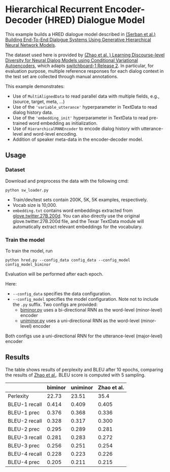 # Hierarchical Recurrent Encoder-Decoder (HRED) Dialogue Model

This example builds a HRED dialogue model described in [(Serban et al.) Building End-To-End Dialogue Systems Using Generative Hierarchical Neural Network Models](https://arxiv.org/abs/1507.04808). 

The dataset used here is provided by [(Zhao et al. ) Learning Discourse-level Diversity for Neural Dialog Models using Conditional Variational Autoencoders](https://arxiv.org/abs/1703.10960), which adapts [switchboard-1 Release 2](https://catalog.ldc.upenn.edu/ldc97s62). In particular, for evaluation purpose, multiple reference responses for each dialog context in the test set are collected through manual annotations. 

This example demonstrates:
* Use of `MultiAlignedData` to read parallel data with multiple fields, e.g., (source, target, meta, ...)
* Use of the `'variable_utterance'` hyperparameter in TextData to read dialog history data.
* Use of the `'embedding_init'` hyperparameter in TextData to read pre-trained word embedding as initialization. 
* Use of `HierarchicalRNNEncoder` to encode dialog history with utterance-level and word-level encoding.
* Addition of speaker meta-data in the encoder-decoder model.

## Usage

### Dataset

Download and preprocess the data with the following cmd:
```
python sw_loader.py
```
* Train/dev/test sets contain 200K, 5K, 5K examples, respectively.
* Vocab size is 10,000.
* `embedding.txt` contains word embeddings extracted from [glove.twitter.27B.200d](https://nlp.stanford.edu/projects/glove). You can also directly use the original glove.twitter.27B.200d file, and the Texar TextData module will automatically extract relevant embeddings for the vocabulary. 

### Train the model

To train the model, run

```
python hred.py --config_data config_data --config_model config_model_biminor 
```
Evaluation will be performed after each epoch. 

Here:
* `--config_data` specifies the data configuration.
* `--config_model` specifies the model configuration. Note not to include the `.py` suffix. Two configs are provided:
  - [biminor.py](./config_model_biminor.py) uses a bi-directional RNN as the word-level (minor-level) encoder
  - [uniminor.py](./config_model_uniminor.py) uses a uni-directional RNN as the word-level (minor-level) encoder

Both configs use a uni-directional RNN for the utterance-level (major-level) encoder

## Results

The table shows results of perplexity and BLEU after 10 epochs, comparing the results of [Zhao et al.](https://arxiv.org/abs/1703.10960). BLEU score is computed with 5 sampling.

|               | biminor | uniminor | Zhao et al. |
| --------------| --------| ---------| -------|
| Perlexity     | 22.73   | 23.51    | 35.4   |
| BLEU-1 recall | 0.414   | 0.409    | 0.405  |
| BLEU-1 prec   | 0.376   | 0.368    | 0.336  |
| BLEU-2 recall | 0.328   | 0.317    | 0.300  |
| BLEU-2 prec   | 0.295   | 0.289    | 0.281  |
| BLEU-3 recall | 0.281   | 0.283    | 0.272  |
| BLEU-3 prec   | 0.256   | 0.251    | 0.254  |
| BLEU-4 recall | 0.228   | 0.223    | 0.226  |
| BLEU-4 prec   | 0.205   | 0.211    | 0.215  |
